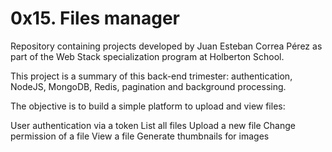 # 0x15. Files manager

Repository containing projects developed by Juan Esteban Correa Pérez as part of the Web Stack specialization program at Holberton School.

This project is a summary of this back-end trimester: authentication, NodeJS, MongoDB, Redis, pagination and background processing.

The objective is to build a simple platform to upload and view files:

User authentication via a token
List all files
Upload a new file
Change permission of a file
View a file
Generate thumbnails for images

